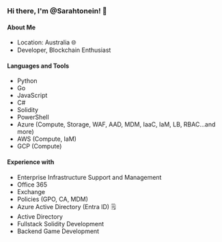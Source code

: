 ### Hi there, I'm @Sarahtonein! 👋

#### About Me

- Location: Australia 🌐
- Developer, Blockchain Enthusiast
  
#### Languages and Tools

- Python
- Go
- JavaScript
- C#
- Solidity
- PowerShell
- Azure (Compute, Storage, WAF, AAD, MDM, IaaC, IaM, LB, RBAC...and more)
- AWS (Compute, IaM)
- GCP (Compute)

#### Experience with

- Enterprise Infrastructure Support and Management
- Office 365
- Exchange
- Policies (GPO, CA, MDM)
- Azure Active Directory (Entra ID) 🗒️
- Active Directory
- Fullstack Solidity Development
- Backend Game Development
